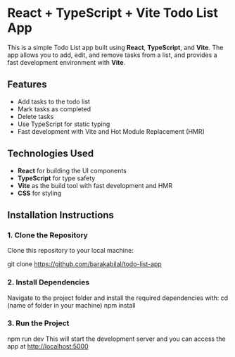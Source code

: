 # React + TypeScript + Vite Todo List App

This is a simple Todo List app built using **React**, **TypeScript**, and **Vite**. The app allows you to add, edit, and remove tasks from a list, and provides a fast development environment with **Vite**.

## Features

- Add tasks to the todo list
- Mark tasks as completed
- Delete tasks
- Use TypeScript for static typing
- Fast development with Vite and Hot Module Replacement (HMR)

## Technologies Used

- **React** for building the UI components
- **TypeScript** for type safety
- **Vite** as the build tool with fast development and HMR
- **CSS** for styling

## Installation Instructions

### 1. Clone the Repository

Clone this repository to your local machine:

git clone <https://github.com/barakabilal/todo-list-app>

### 2. Install Dependencies

Navigate to the project folder and install the required dependencies with:
cd (name of folder in your machine)
npm install

### 3. Run the Project

npm run dev
This will start the development server and you can access the app at <http://localhost:5000>
